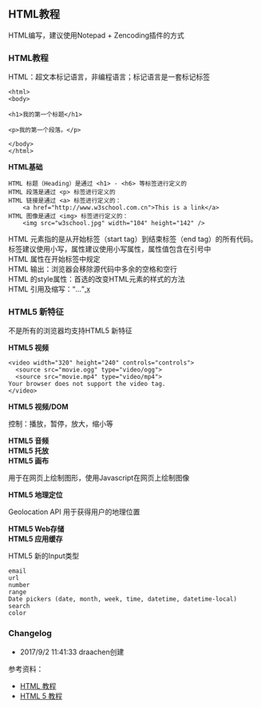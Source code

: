 ## HTML教程  

HTML编写，建议使用Notepad + Zencoding插件的方式  

### HTML教程  

HTML：超文本标记语言，非编程语言；标记语言是一套标记标签  

    <html>
    <body>
    
    <h1>我的第一个标题</h1>
    
    <p>我的第一个段落。</p>
    
    </body>
    </html>

**HTML基础**  

    HTML 标题（Heading）是通过 <h1> - <h6> 等标签进行定义的  
    HTML 段落是通过 <p> 标签进行定义的  
    HTML 链接是通过 <a> 标签进行定义的：
        <a href="http://www.w3school.com.cn">This is a link</a>  
    HTML 图像是通过 <img> 标签进行定义的：
        <img src="w3school.jpg" width="104" height="142" />  

HTML 元素指的是从开始标签（start tag）到结束标签（end tag）的所有代码。  
标签建议使用小写，属性建议使用小写属性，属性值包含在引号中  
HTML 属性在开始标签中规定  
HTML 输出：浏览器会移除源代码中多余的空格和空行  
HTML 的style属性：首选的改变HTML元素的样式的方法  
HTML 引用及缩写：<q>...</q>,<abbr title="xxx">x</abbr>

### HTML5 新特征  

不是所有的浏览器均支持HTML5 新特征  

**HTML5 视频**  

    <video width="320" height="240" controls="controls">
      <source src="movie.ogg" type="video/ogg">
      <source src="movie.mp4" type="video/mp4">
    Your browser does not support the video tag.
    </video>

**HTML5 视频/DOM**  

控制：播放，暂停，放大，缩小等  

**HTML5 音频**  
**HTML5 托放**  
**HTML5 画布**  

用于在网页上绘制图形，使用Javascript在网页上绘制图像  

**HTML5 地理定位**  

Geolocation API 用于获得用户的地理位置  

**HTML5 Web存储**  
**HTML5 应用缓存**  

HTML5 新的Input类型  

    email
    url
    number
    range
    Date pickers (date, month, week, time, datetime, datetime-local)
    search
    color

### Changelog  

- 2017/9/2 11:41:33 draachen创建  

参考资料：  

- [HTML 教程](http://www.w3school.com.cn/html/index.asp)  
- [HTML 5 教程](http://www.w3school.com.cn/html5/index.asp)  
